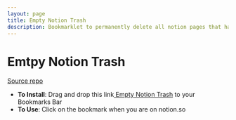 ```yaml
---
layout: page
title: Empty Notion Trash
description: Bookmarklet to permanently delete all notion pages that have already been deleted.
---
```


# Emtpy Notion Trash

[Source repo](https://github.com/pocc/bulk_delete_notion_pages)

- **To Install**: Drag and drop this link<a id="bookmarklet" class="bookmarklet"
href="javascript:(function()%7Basync%20function%20getSpaceId()%20%7Bresp%20%3D%20await%20fetch(%22https%3A%2F%2Fwww.notion.so%2Fapi%2Fv3%2FloadUserContent%22%2C%20%7B%22credentials%22%3A%22include%22%2C%22headers%22%3A%7B%22accept%22%3A%22*%2F*%22%2C%22cache-control%22%3A%22no-cache%22%2C%22content-type%22%3A%22application%2Fjson%22%2C%22pragma%22%3A%22no-cache%22%2C%22sec-fetch-mode%22%3A%22cors%22%2C%22sec-fetch-site%22%3A%22same-origin%22%7D%2C%22referrerPolicy%22%3A%22same-origin%22%2C%22body%22%3A%22%7B%7D%22%2C%22method%22%3A%22POST%22%2C%22mode%22%3A%22cors%22%7D)%3Bjson%20%3D%20await%20resp.json()%3BspaceId%20%3D%20Object.keys(json.recordMap.space)%5B0%5D%3Breturn%20spaceId%3B%7Dasync%20function%20getBlockIds(spaceId)%20%7Bresp%20%3D%20await%20fetch(%22https%3A%2F%2Fwww.notion.so%2Fapi%2Fv3%2Fsearch%22%2C%7B%22credentials%22%3A%22include%22%2C%22headers%22%3A%7B%22accept%22%3A%22*%2F*%22%2C%22cache-control%22%3A%22no-cache%22%2C%22content-type%22%3A%22application%2Fjson%22%2C%22pragma%22%3A%22no-cache%22%2C%22sec-fetch-mode%22%3A%22cors%22%2C%22sec-fetch-site%22%3A%22same-origin%22%7D%2C%22referrerPolicy%22%3A%22same-origin%22%2C%22body%22%3A%22%7B%5C%22type%5C%22%3A%5C%22BlocksInSpace%5C%22%2C%5C%22query%5C%22%3A%5C%22%5C%22%2C%5C%22filters%5C%22%3A%7B%5C%22isDeletedOnly%5C%22%3Atrue%2C%5C%22excludeTemplates%5C%22%3Afalse%2C%5C%22isNavigableOnly%5C%22%3Atrue%2C%5C%22requireEditPermissions%5C%22%3Afalse%2C%5C%22ancestors%5C%22%3A%5B%5D%2C%5C%22createdBy%5C%22%3A%5B%5D%2C%5C%22editedBy%5C%22%3A%5B%5D%2C%5C%22lastEditedTime%5C%22%3A%7B%7D%2C%5C%22createdTime%5C%22%3A%7B%7D%7D%2C%5C%22sort%5C%22%3A%5C%22Relevance%5C%22%2C%5C%22limit%5C%22%3A1000%2C%5C%22spaceId%5C%22%3A%5C%22%22%20%2B%20spaceId%20%2B%20%22%5C%22%2C%5C%22source%5C%22%3A%5C%22trash%5C%22%7D%22%2C%22method%22%3A%22POST%22%2C%22mode%22%3A%22cors%22%7D)%3Bjson%20%3D%20await%20resp.json()%3BblockIds%20%3D%20json.results.map((el)%20%3D%3E%20%7Breturn%20el.id%7D)%3Breturn%20blockIds%3B%7D(async%20()%3D%3E%7Bconst%20spaceId%20%3D%20await%20getSpaceId()%3BblockIds%20%3D%20await%20getBlockIds(spaceId)%3Bfor%20(const%20blockId%20of%20blockIds)%20%7Bconst%20blockIdEscaped%20%3D%20'%5C%22'%20%2B%20blockId%20%2B%20'%5C%22'%3Bawait%20fetch(%22https%3A%2F%2Fwww.notion.so%2Fapi%2Fv3%2FdeleteBlocks%22%2C%20%7B%22credentials%22%3A%22include%22%2C%22headers%22%3A%7B%22accept%22%3A%22*%2F*%22%2C%22cache-control%22%3A%22no-cache%22%2C%22content-type%22%3A%22application%2Fjson%22%2C%22pragma%22%3A%22no-cache%22%2C%22sec-fetch-mode%22%3A%22cors%22%2C%22sec-fetch-site%22%3A%22same-origin%22%7D%2C%22referrerPolicy%22%3A%22same-origin%22%2C%22body%22%3A%22%7B%5C%22blockIds%5C%22%3A%5B%22%20%2BblockIdEscaped%2B%22%5D%2C%5C%22permanentlyDelete%5C%22%3Atrue%7D%22%2C%22method%22%3A%22POST%22%2C%22mode%22%3A%22cors%22%7D)%3B%7D%7D)()%7D)()"> 
Empty Notion Trash</a> to your Bookmarks Bar 
- **To Use**: Click on the bookmark when you are on notion.so

<script>
// Replace the URIEncoded '%3A' to ':' after javascript so browsers treat this as a bookmarklet
let bookmarklet = document.getElementById('bookmarklet')
bookmarklet.href = bookmarklet.href.replace('javascript%3A', 'javascript:')

// Remove useless h1 generated by github
document.getElementsByTagName('h1')[0].remove()
</script>
